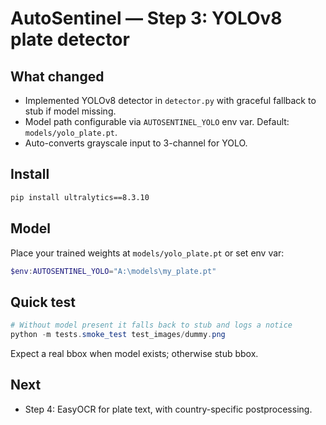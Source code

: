 # AutoSentinel — Step 3: YOLOv8 plate detector


## What changed
- Implemented YOLOv8 detector in `detector.py` with graceful fallback to stub if model missing.
- Model path configurable via `AUTOSENTINEL_YOLO` env var. Default: `models/yolo_plate.pt`.
- Auto-converts grayscale input to 3-channel for YOLO.


## Install
```bash
pip install ultralytics==8.3.10
```


## Model
Place your trained weights at `models/yolo_plate.pt` or set env var:
```powershell
$env:AUTOSENTINEL_YOLO="A:\models\my_plate.pt"
```


## Quick test
```powershell
# Without model present it falls back to stub and logs a notice
python -m tests.smoke_test test_images/dummy.png
```
Expect a real bbox when model exists; otherwise stub bbox.


## Next
- Step 4: EasyOCR for plate text, with country-specific postprocessing.